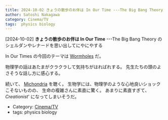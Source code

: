 ```yaml
---
title: 2024-10-02 きょうの散歩のお伴は In Our Time ---The Big Bang Theory のシェルダンやレナードを思い出してにやにやする
author: Satoshi Nakagawa
category: Cinema/TV
tags:  physics biology
---
```


[2024-10-02] **きょうの散歩のお伴は In Our Time**  ---The Big Bang Theory のシェルダンやレナードを思い出してにやにやする

 In Our Times の今回のテーマは
[Wormholes](https://www.bbc.co.uk/programmes/m0022z8v) だ。

 物理学の話はあたまがクラクラして気持ちがはればれする。
先生たちの頭のよさそうな話し方に感心する。

 続いて、
[Michondria](https://www.bbc.co.uk/programmes/m0022z8v) を聴く。
生物学には、物理学のような心地良いショックこそないものの、
生命の複雑さんに素直に驚く。
あまりに素直すぎて、
_Creationist_' になってしまいそうだ。

- Category: [Cinema/TV](https://merapano.github.io/categories.html#Cinema/TV)
- tags:  physics biology
